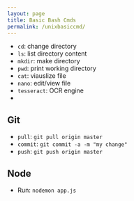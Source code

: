 ```yaml
---
layout: page
title: Basic Bash Cmds 
permalink: /unixbasiccmd/
---
```


* `cd`: change directory
* `ls`: list directory content
* `mkdir`: make directory
* `pwd`: print working directory
* `cat`: viauslize file
* `nano`: edit/view file
* `tesseract`: OCR engine
* 


## Git
* `pull`: `git pull origin master`
* `commit`: `git commit -a -m "my change"`
* `push`: `git push origin master`


## Node
* Run: `nodemon app.js`
